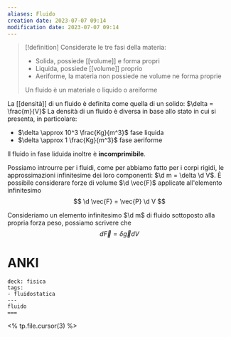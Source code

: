 ```yaml
---
aliases: Fluido
creation date: 2023-07-07 09:14
modification date: 2023-07-07 09:14
---
```


>[!definition]
>Considerate le tre fasi della materia:
>- Solida, possiede [[volume]] e forma propri
>- Liquida, possiede [[volume]] proprio
>- Aeriforme, la materia non possiede ne volume ne forma proprie
>
>Un fluido è un materiale o liquido o areiforme


La [[densità]] di un fluido è definita come quella di un solido: $\delta = \frac{m}{V}$
La densità di un fluido è diversa in base allo stato in cui si presenta, in particolare:
- $\delta \approx 10^3 \frac{Kg}{m^3}$ fase liquida
- $\delta \approx 1 \frac{Kg}{m^3}$ fase aeriforme

Il fluido in fase liduida inoltre è **incomprimibile**.

Possiamo introurre per i fluidi, come per abbiamo fatto per i corpi rigidi, le approssimazioni infinitesime dei loro componenti: $\d m = \delta \d V$.
È possibile considerare forze di volume $\d \vec{F}$ applicate all'elemento infinitesimo
$$ \d \vec{F} = \vec{P} \d V $$

Consideriamo un elemento infinitesimo $\d m$ di fluido sottoposto alla propria forza peso, possiamo scrivere che
$$ d \vec{F} = \delta \vec{g} d V $$


# ANKI

```anki
deck: fisica
tags:
- fluidostatica
---
fluido
===

```
<% tp.file.cursor(3) %>